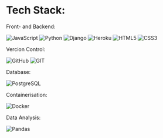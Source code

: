 # Tech Stack:
Front- and Backend:

 ![JavaScript](https://img.shields.io/badge/javascript-fdd663.svg?style=for-the-badge&logo=javascript&logoColor=fbbc04) ![Python](https://img.shields.io/badge/python-3670A0?style=for-the-badge&logo=python&logoColor=ffdd54) ![Django](https://img.shields.io/badge/django-%23092E20.svg?style=for-the-badge&logo=django&logoColor=white) ![Heroku](https://img.shields.io/badge/heroku-%23430098.svg?style=for-the-badge&logo=heroku&logoColor=white) ![HTML5](https://img.shields.io/badge/html5-%23E34F26.svg?style=for-the-badge&logo=html5&logoColor=white) ![CSS3](https://img.shields.io/badge/css3-%231572B6.svg?style=for-the-badge&logo=css3&logoColor=white)

 Vercion Control: 
 
 ![GitHub](https://img.shields.io/badge/GitHub-%23121011.svg?style=for-the-badge&logo=github&logoColor=white) ![GIT](https://img.shields.io/badge/Git-fc6d26?style=for-the-badge&logo=git&logoColor=white) 
 
Database:

 ![PostgreSQL](https://img.shields.io/badge/PostgreSQL-34517d.svg?style=for-the-badge&logo=PostgreSQL&logoColor=white)
 


 
 Containerisation:

![Docker](https://img.shields.io/badge/Docker-1a73e8.svg?style=for-the-badge&logo=Docker&logoColor=white)
 
 <!-- Markup:

![Markdown](https://img.shields.io/badge/markdown-%23000000.svg?style=for-the-badge&logo=markdown&logoColor=white) -->

 Data Analysis:

 ![Pandas](https://img.shields.io/badge/Pandas-%231572B6.svg?style=for-the-badge&logo=Pandas&logoColor=white)


